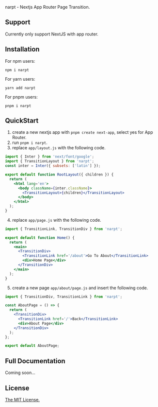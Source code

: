 narpt - Nextjs App Router Page Transition.

## Support

Currently only support NextJS with app router.

## Installation

For npm users:

```
npm i narpt
```

For yarn users:

```
yarn add narpt
```

For pnpm users:

```
pnpm i narpt
```

## QuickStart

1. create a new nextjs app with `pnpm create next-app`, select yes for App
   Router.
2. run `pnpm i narpt`.
3. replace `app/layout.js` with the following code.

```jsx
import { Inter } from 'next/font/google';
import { TransitionLayout } from 'narpt';
const inter = Inter({ subsets: ['latin'] });

export default function RootLayout({ children }) {
  return (
    <html lang='en'>
      <body className={inter.className}>
        <TransitionLayout>{children}</TransitionLayout>
      </body>
    </html>
  );
}
```

4. replace `app/page.js` with the following code.

```jsx
import { TransitionLink, TransitionDiv } from 'narpt';

export default function Home() {
  return (
    <main>
      <TransitionDiv>
        <TransitionLink href='/about'>Go To About</TransitionLink>
        <div>Home Page</div>
      </TransitionDiv>
    </main>
  );
}
```

5. create a new page `app/about/page.js` and insert the following code.

```jsx
import { TransitionDiv, TransitionLink } from 'narpt';

const AboutPage = () => {
  return (
    <TransitionDiv>
      <TransitionLink href='/'>Back</TransitionLink>
      <div>About Page</div>
    </TransitionDiv>
  );
};

export default AboutPage;
```

## Full Documentation

Coming soon...

## License

[The MIT License.](https://opensource.org/licenses/MIT)
